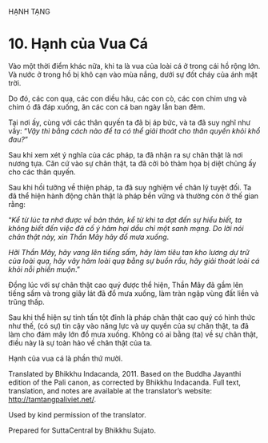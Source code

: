HẠNH TẠNG

# 10\. Hạnh của Vua Cá

Vào một thời điểm khác nữa, khi ta là vua của loài cá ở trong cái hồ rộng lớn. Và nước ở trong hồ bị khô cạn vào mùa nắng, dưới sự đốt cháy của ánh mặt trời.

Do đó, các con quạ, các con diều hâu, các con cò, các con chim ưng và chim ó đã đáp xuống, ăn các con cá ban ngày lẫn ban đêm.

Tại nơi ấy, cùng với các thân quyến ta đã bị áp bức, và ta đã suy nghĩ như vầy: “_Vậy thì bằng cách nào để ta có thể giải thoát cho thân quyến khỏi khổ đau?_”

Sau khi xem xét ý nghĩa của các pháp, ta đã nhận ra sự chân thật là nơi nương tựa. Căn cứ vào sự chân thật, ta đã cởi bỏ thảm họa bị diệt chủng ấy cho các thân quyến.

Sau khi hồi tưởng về thiện pháp, ta đã suy nghiệm về chân lý tuyệt đối. Ta đã thể hiện hành động chân thật là pháp bền vững và thường còn ở thế gian rằng:

“_Kể từ lúc ta nhớ được về bản thân, kể từ khi ta đạt đến sự hiểu biết, ta không biết đến việc đã cố ý hãm hại dầu chỉ một sanh mạng._ _Do lời nói chân thật này, xin Thần Mây_ _hãy đổ mưa xuống_.

_Hỡi Thần Mây, hãy vang lên tiếng sấm, hãy làm tiêu tan kho lương dự trữ của loài quạ,_ _hãy vây hãm loài quạ bằng sự buồn rầu, hãy giải thoát loài cá khỏi nỗi phiền muộn_.”

Đồng lúc với sự chân thật cao quý được thể hiện, Thần Mây đã gầm lên tiếng sấm và trong giây lát đã đổ mưa xuống, làm tràn ngập vùng đất liền và trũng thấp.

Sau khi thể hiện sự tinh tấn tột đỉnh là pháp chân thật cao quý có hình thức như thế, (có sự) tin cậy vào năng lực và uy quyền của sự chân thật, ta đã làm cho đám mây lớn đổ mưa xuống. Không có ai bằng (ta) về sự chân thật, điều này là sự toàn hảo về chân thật của ta.

Hạnh của vua cá là phần thứ mười.

Translated by Bhikkhu Indacanda, 2011. Based on the Buddha Jayanthi edition of the Pali canon, as corrected by Bhikkhu Indacanda. Full text, translation, and notes are available at the translator’s website: http://tamtangpaliviet.net/.

Used by kind permission of the translator.

Prepared for SuttaCentral by Bhikkhu Sujato.